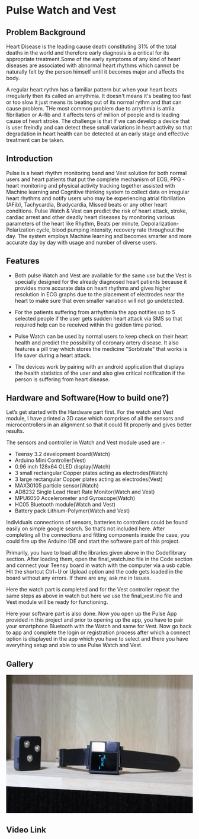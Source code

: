 # Pulse Watch and Vest

## Problem Background
Heart Disease is the leading cause death constituting 31% of the total deaths in the world and therefore early diagnosis is a critical for its appropriate treatment.Some of the early symptoms of any kind of heart diseases are associated with abnormal heart rhythms which cannot be naturally felt by the person himself until it becomes major and affects the body.

A regular heart rythm has a familiar pattern but when your heart beats irregularly then its called an arrythmia. It doesn't means it's beating too fast or too slow it just means its beating out of its normal rythm and that can cause problem. THe most common problem due to arrythmia is atrila fibrillation or A-fib and it affects tens of million of people and is leading cause of heart stroke. The challenge is that if we can develop a device that is user freindly and can detect these small variations in heart activity so that degradation in heart health can be detected at an early stage and effective treatment can be taken.

## Introduction
Pulse is a heart rhythm monitoring band and Vest solution for both normal users and heart patients that put the complete mechanism of ECG, PPG - heart monitoring and physical activity tracking together assisted with Machine learning and Cognitive thinking system to collect data on irregular heart rhythms and notify users who may be experiencing atrial fibrillation (AFib), Tachycardia, Bradycardia, Missed beats or any other heart conditions. Pulse Watch & Vest can predict the risk of heart attack, stroke, cardiac arrest and other deadly heart diseases by monitoring various parameters of the heart like Rhythm, Beats per minute, Depolarization-Polarization cycle, blood pumping intensity, recovery rate throughout the day. The system employs Machine learning and becomes smarter and more accurate day by day with usage and number of diverse users.

## Features

* Both pulse Watch and Vest are available for the same use but the Vest is specially designed for the already diagnosed heart patients because it provides more accurate data on heart rhythms and gives higher resolution in ECG graphs due to the placement of electrodes near the heart to make sure that even smaller variation will not go undetected. 

* For the patients suffering from arrhythmia the app notifies up to 5 selected people if the user gets sudden heart attack via SMS so that required help can be received within the golden time period.

* Pulse Watch can be used by normal users to keep check on their heart health and predict the possibility of coronary artery disease. It also features a pill tray which stores the medicine "Sorbitrate" that works is life saver during a heart attack. 

* The devices work by pairing with an android application that displays the health statistics of the user and also give critical notification if the person is suffering from heart disease. 

## Hardware and Software(How to build one?)

Let’s get started with the Hardware part first. For the watch and Vest module, I have printed a 3D case which comprises of all the sensors and microcontrollers in an alignment so that it could fit properly and gives better results.

The sensors and controller in Watch and Vest module used are :-
* Teensy 3.2 development board(Watch)
* Arduino Mini Controller(Vest)
* 0.96 inch 128x64 OLED display(Watch)
* 3 small rectangular Copper plates acting as electrodes(Watch)
* 3 large rectangular Copper plates acting as electrodes(Vest)
* MAX30105 particle sensor(Watch)
* AD8232 Single Lead Heart Rate Monitor(Watch and Vest)
* MPU6050 Accelerometer and Gyroscope(Watch)
* HC05 Bluetooth module(Watch and Vest)
* Battery pack Lithium-Polymer(Watch and Vest)

Individuals connections of sensors, batteries to controllers could be found easily on simple google search. So that’s not included here.
After completing all the connections and fitting components inside the case, you could fire up the Arduino IDE and start the software part of this project.

Primarily, you have to load all the libraries given above in the Code/library section. After loading them, open the final_watch.ino file in the Code section and connect your Teensy board in watch with the computer via a usb cable. Hit the shortcut Ctrl+U or Upload option and the code gets loaded in the board without any errors. If there are any, ask me in Issues.

Here the watch part is completed and for the Vest controller repeat the same steps as above in watch but here we use the final_vest.ino file and Vest module will be ready for functioning. 

Here your software part is also done. Now you open up the Pulse App provided in this project and prior to opening up the app, you have to pair your smartphone Bluetooth with the Watch and same for Vest. Now go back to app and complete the login or registration process after which a connect option is displayed in the app which you have to select and there you have everything setup and able to use Pulse Watch and Vest.
 
## Gallery

![Alt Text](https://github.com/bharat8/Pulse-Watch_and_Vest/blob/master/Gallery/IMG_3381.png)
## Video Link


